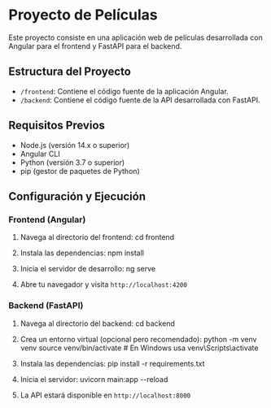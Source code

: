 # Proyecto de Películas 

Este proyecto consiste en una aplicación web de películas desarrollada con Angular para el frontend y FastAPI para el backend.

## Estructura del Proyecto

- `/frontend`: Contiene el código fuente de la aplicación Angular.
- `/backend`: Contiene el código fuente de la API desarrollada con FastAPI.

## Requisitos Previos

- Node.js (versión 14.x o superior)
- Angular CLI
- Python (versión 3.7 o superior)
- pip (gestor de paquetes de Python)

## Configuración y Ejecución

### Frontend (Angular)

1. Navega al directorio del frontend:
cd frontend
   
3. Instala las dependencias:
npm install

4. Inicia el servidor de desarrollo:
ng serve


5. Abre tu navegador y visita `http://localhost:4200`

### Backend (FastAPI)

1. Navega al directorio del backend:
cd backend


2. Crea un entorno virtual (opcional pero recomendado):
python -m venv venv source venv/bin/activate # En Windows usa venv\Scripts\activate


3. Instala las dependencias:
pip install -r requirements.txt


4. Inicia el servidor:
uvicorn main:app --reload

5. La API estará disponible en `http://localhost:8000`
